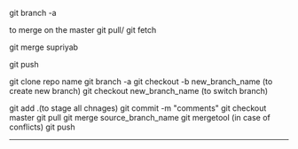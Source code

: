 git branch -a

to merge on the master git pull/ git fetch

git merge supriyab

git push


git clone repo name
git branch -a
git checkout -b  new_branch_name  (to create new branch)
git checkout new_branch_name (to switch branch)


git add .(to stage all chnages)
git commit -m "comments"
git checkout master
git pull
git merge  source_branch_name
git mergetool (in case of conflicts)
git push 

------
